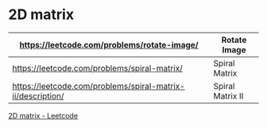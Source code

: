 # 2D matrix

| https://leetcode.com/problems/rotate-image/ | Rotate Image |
| --- | --- |
| https://leetcode.com/problems/spiral-matrix/ | Spiral Matrix |
| https://leetcode.com/problems/spiral-matrix-ii/description/ | Spiral Matrix II |

[2D matrix - Leetcode](2D%20matrix%20e79b068f31da4fdea14e9e938cd98fe1/2D%20matrix%20-%20Leetcode%20bb6ab7ef6647484cb05803b512857a90.md)